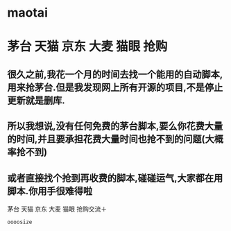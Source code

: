 # maotai
# 茅台 天猫 京东 大麦 猫眼 抢购

## 很久之前,我花一个月的时间去找一个能用的自动脚本,用来抢茅台.但是我发现网上所有开源的项目,不是停止更新就是删库.

## 所以我想说,没有任何免费的茅台脚本,要么你花费大量的时间,并且要承担花费大量时间也抢不到的问题(大概率抢不到)

## 或者直接找个抢到再收费的脚本,碰碰运气,大家都在用脚本.你用手很难得啦

茅台 天猫 京东 大麦 猫眼 抢购交流＋
```
oooosize
```

